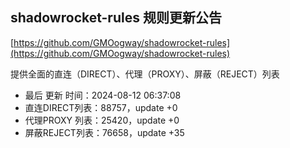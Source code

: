 ## shadowrocket-rules 规则更新公告

[https://github.com/GMOogway/shadowrocket-rules](https://github.com/GMOogway/shadowrocket-rules)

提供全面的直连（DIRECT）、代理（PROXY）、屏蔽（REJECT）列表
- 最后 更新 时间：2024-08-12 06:37:08
- 直连DIRECT列表：88757，update +0
- 代理PROXY 列表：25420，update +0
- 屏蔽REJECT列表：76658，update +35